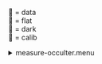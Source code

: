 &#x1F4D7;  = data  
&#x1F4D8;  = flat  
&#x1F4D9;  = dark  
&#x1F4D5;  = calib<details><summary>measure-occulter.menu</summary><blockquote><pre><details><summary>measure-occulter.cbk</summary><blockquote><pre><details><summary>dark_01wave_1beam_16sums_10rep_BOTH.rcp</summary><blockquote><pre>shut	in
&#x1F4D9; data	rcam	both	656.28	16
&#x1F4D9; data	rcam	both	656.28	16
&#x1F4D9; data	rcam	both	656.28	16
&#x1F4D9; data	rcam	both	656.28	16
&#x1F4D9; data	rcam	both	656.28	16
&#x1F4D9; data	rcam	both	656.28	16
&#x1F4D9; data	rcam	both	656.28	16
&#x1F4D9; data	rcam	both	656.28	16
&#x1F4D9; data	rcam	both	656.28	16
&#x1F4D9; data	rcam	both	656.28	16

Integration:1.05 minutes.  Hardware:0.00 minutes. total:1.05 minutes  </pre></blockquote></details><details><summary>setupFlat-occulter.rcp</summary><blockquote><pre>diffuser	in
cover	out
occ	in
shut	out
calib	out

Integration:0.00 minutes.  Hardware:1.00 minutes. total:1.00 minutes  </pre></blockquote></details><details><summary>637_FW.rcp</summary><blockquote><pre>prefilterrange	637

Integration:0.00 minutes.  Hardware:0.42 minutes. total:0.42 minutes  </pre></blockquote></details><details><summary>&#x1F4D8; [637_01wave_2beam_16sums_16rep_BOTH.rcp](tuningplots/637_01wave_2beam_16sums_16rep_BOTH.rcp.png)</summary><blockquote><pre>&#x1F4D8; data	rcam	both	637.40	16
&#x1F4D8; data	tcam	both	637.40	16
&#x1F4D8; data	rcam	both	637.40	16
&#x1F4D8; data	tcam	both	637.40	16
&#x1F4D8; data	rcam	both	637.40	16
&#x1F4D8; data	tcam	both	637.40	16
&#x1F4D8; data	rcam	both	637.40	16
&#x1F4D8; data	tcam	both	637.40	16
&#x1F4D8; data	rcam	both	637.40	16
&#x1F4D8; data	tcam	both	637.40	16
&#x1F4D8; data	rcam	both	637.40	16
&#x1F4D8; data	tcam	both	637.40	16
&#x1F4D8; data	rcam	both	637.40	16
&#x1F4D8; data	tcam	both	637.40	16
&#x1F4D8; data	rcam	both	637.40	16
&#x1F4D8; data	tcam	both	637.40	16
&#x1F4D8; data	rcam	both	637.40	16
&#x1F4D8; data	tcam	both	637.40	16
&#x1F4D8; data	rcam	both	637.40	16
&#x1F4D8; data	tcam	both	637.40	16
&#x1F4D8; data	rcam	both	637.40	16
&#x1F4D8; data	tcam	both	637.40	16
&#x1F4D8; data	rcam	both	637.40	16
&#x1F4D8; data	tcam	both	637.40	16
&#x1F4D8; data	rcam	both	637.40	16
&#x1F4D8; data	tcam	both	637.40	16
&#x1F4D8; data	rcam	both	637.40	16
&#x1F4D8; data	tcam	both	637.40	16
&#x1F4D8; data	rcam	both	637.40	16
&#x1F4D8; data	tcam	both	637.40	16
&#x1F4D8; data	rcam	both	637.40	16
&#x1F4D8; data	tcam	both	637.40	16

Integration:3.36 minutes.  Hardware:0.00 minutes. total:3.36 minutes  </pre></blockquote></details><details><summary>670_FW.rcp</summary><blockquote><pre>prefilterrange	670

Integration:0.00 minutes.  Hardware:0.42 minutes. total:0.42 minutes  </pre></blockquote></details><details><summary>706_FW.rcp</summary><blockquote><pre>prefilterrange	706

Integration:0.00 minutes.  Hardware:0.42 minutes. total:0.42 minutes  </pre></blockquote></details><details><summary>&#x1F4D8; [706_01wave_2beam_16sums_16rep_BOTH.rcp](tuningplots/706_01wave_2beam_16sums_16rep_BOTH.rcp.png)</summary><blockquote><pre>&#x1F4D8; data	rcam	both	706.20	16
&#x1F4D8; data	tcam	both	706.20	16
&#x1F4D8; data	rcam	both	706.20	16
&#x1F4D8; data	tcam	both	706.20	16
&#x1F4D8; data	rcam	both	706.20	16
&#x1F4D8; data	tcam	both	706.20	16
&#x1F4D8; data	rcam	both	706.20	16
&#x1F4D8; data	tcam	both	706.20	16
&#x1F4D8; data	rcam	both	706.20	16
&#x1F4D8; data	tcam	both	706.20	16
&#x1F4D8; data	rcam	both	706.20	16
&#x1F4D8; data	tcam	both	706.20	16
&#x1F4D8; data	rcam	both	706.20	16
&#x1F4D8; data	tcam	both	706.20	16
&#x1F4D8; data	rcam	both	706.20	16
&#x1F4D8; data	tcam	both	706.20	16
&#x1F4D8; data	rcam	both	706.20	16
&#x1F4D8; data	tcam	both	706.20	16
&#x1F4D8; data	rcam	both	706.20	16
&#x1F4D8; data	tcam	both	706.20	16
&#x1F4D8; data	rcam	both	706.20	16
&#x1F4D8; data	tcam	both	706.20	16
&#x1F4D8; data	rcam	both	706.20	16
&#x1F4D8; data	tcam	both	706.20	16
&#x1F4D8; data	rcam	both	706.20	16
&#x1F4D8; data	tcam	both	706.20	16
&#x1F4D8; data	rcam	both	706.20	16
&#x1F4D8; data	tcam	both	706.20	16
&#x1F4D8; data	rcam	both	706.20	16
&#x1F4D8; data	tcam	both	706.20	16
&#x1F4D8; data	rcam	both	706.20	16
&#x1F4D8; data	tcam	both	706.20	16

Integration:3.36 minutes.  Hardware:0.00 minutes. total:3.36 minutes  </pre></blockquote></details><details><summary>761_FW.rcp</summary><blockquote><pre>prefilterrange	761

Integration:0.00 minutes.  Hardware:0.42 minutes. total:0.42 minutes  </pre></blockquote></details><details><summary>&#x1F4D8; [761_01wave_2beam_16sums_16rep_BOTH.rcp](tuningplots/761_01wave_2beam_16sums_16rep_BOTH.rcp.png)</summary><blockquote><pre>&#x1F4D8; data	rcam	both	761.16	16
&#x1F4D8; data	tcam	both	761.16	16
&#x1F4D8; data	rcam	both	761.16	16
&#x1F4D8; data	tcam	both	761.16	16
&#x1F4D8; data	rcam	both	761.16	16
&#x1F4D8; data	tcam	both	761.16	16
&#x1F4D8; data	rcam	both	761.16	16
&#x1F4D8; data	tcam	both	761.16	16
&#x1F4D8; data	rcam	both	761.16	16
&#x1F4D8; data	tcam	both	761.16	16
&#x1F4D8; data	rcam	both	761.16	16
&#x1F4D8; data	tcam	both	761.16	16
&#x1F4D8; data	rcam	both	761.16	16
&#x1F4D8; data	tcam	both	761.16	16
&#x1F4D8; data	rcam	both	761.16	16
&#x1F4D8; data	tcam	both	761.16	16
&#x1F4D8; data	rcam	both	761.16	16
&#x1F4D8; data	tcam	both	761.16	16
&#x1F4D8; data	rcam	both	761.16	16
&#x1F4D8; data	tcam	both	761.16	16
&#x1F4D8; data	rcam	both	761.16	16
&#x1F4D8; data	tcam	both	761.16	16
&#x1F4D8; data	rcam	both	761.16	16
&#x1F4D8; data	tcam	both	761.16	16
&#x1F4D8; data	rcam	both	761.16	16
&#x1F4D8; data	tcam	both	761.16	16
&#x1F4D8; data	rcam	both	761.16	16
&#x1F4D8; data	tcam	both	761.16	16
&#x1F4D8; data	rcam	both	761.16	16
&#x1F4D8; data	tcam	both	761.16	16
&#x1F4D8; data	rcam	both	761.16	16
&#x1F4D8; data	tcam	both	761.16	16

Integration:3.36 minutes.  Hardware:0.00 minutes. total:3.36 minutes  </pre></blockquote></details><details><summary>789_FW.rcp</summary><blockquote><pre>prefilterrange	789

Integration:0.00 minutes.  Hardware:0.42 minutes. total:0.42 minutes  </pre></blockquote></details><details><summary>&#x1F4D8; [789_01wave_2beam_16sums_16rep_BOTH.rcp](tuningplots/789_01wave_2beam_16sums_16rep_BOTH.rcp.png)</summary><blockquote><pre>&#x1F4D8; data	rcam	both	789.40	16
&#x1F4D8; data	tcam	both	789.40	16
&#x1F4D8; data	rcam	both	789.40	16
&#x1F4D8; data	tcam	both	789.40	16
&#x1F4D8; data	rcam	both	789.40	16
&#x1F4D8; data	tcam	both	789.40	16
&#x1F4D8; data	rcam	both	789.40	16
&#x1F4D8; data	tcam	both	789.40	16
&#x1F4D8; data	rcam	both	789.40	16
&#x1F4D8; data	tcam	both	789.40	16
&#x1F4D8; data	rcam	both	789.40	16
&#x1F4D8; data	tcam	both	789.40	16
&#x1F4D8; data	rcam	both	789.40	16
&#x1F4D8; data	tcam	both	789.40	16
&#x1F4D8; data	rcam	both	789.40	16
&#x1F4D8; data	tcam	both	789.40	16
&#x1F4D8; data	rcam	both	789.40	16
&#x1F4D8; data	rcam	both	789.40	16
&#x1F4D8; data	tcam	both	789.40	16
&#x1F4D8; data	tcam	both	789.40	16
&#x1F4D8; data	rcam	both	789.40	16
&#x1F4D8; data	tcam	both	789.40	16
&#x1F4D8; data	rcam	both	789.40	16
&#x1F4D8; data	tcam	both	789.40	16
&#x1F4D8; data	rcam	both	789.40	16
&#x1F4D8; data	tcam	both	789.40	16
&#x1F4D8; data	rcam	both	789.40	16
&#x1F4D8; data	tcam	both	789.40	16
&#x1F4D8; data	rcam	both	789.40	16
&#x1F4D8; data	tcam	both	789.40	16
&#x1F4D8; data	rcam	both	789.40	16
&#x1F4D8; data	tcam	both	789.40	16

Integration:3.36 minutes.  Hardware:0.00 minutes. total:3.36 minutes  </pre></blockquote></details><details><summary>802_FW.rcp</summary><blockquote><pre>prefilterrange	802

Integration:0.00 minutes.  Hardware:0.42 minutes. total:0.42 minutes  </pre></blockquote></details><details><summary>&#x1F4D8; [802_01wave_2beam_16sums_16rep_BOTH.rcp](tuningplots/802_01wave_2beam_16sums_16rep_BOTH.rcp.png)</summary><blockquote><pre>&#x1F4D8; data	rcam	both	802.41	16
&#x1F4D8; data	tcam	both	802.41	16
&#x1F4D8; data	rcam	both	802.41	16
&#x1F4D8; data	tcam	both	802.41	16

Integration:0.42 minutes.  Hardware:0.00 minutes. total:0.42 minutes  </pre></blockquote></details><details><summary>991_FW.rcp</summary><blockquote><pre>prefilterrange	991

Integration:0.00 minutes.  Hardware:0.42 minutes. total:0.42 minutes  </pre></blockquote></details><details><summary>&#x1F4D8; [991_01wave_2beam_16sums_16rep_BOTH.rcp](tuningplots/991_01wave_2beam_16sums_16rep_BOTH.rcp.png)</summary><blockquote><pre>&#x1F4D8; data	rcam	both	991.26	16
&#x1F4D8; data	tcam	both	991.26	16
&#x1F4D8; data	rcam	both	991.26	16
&#x1F4D8; data	tcam	both	991.26	16
&#x1F4D8; data	rcam	both	991.26	16
&#x1F4D8; data	tcam	both	991.26	16
&#x1F4D8; data	rcam	both	991.26	16
&#x1F4D8; data	tcam	both	991.26	16
&#x1F4D8; data	rcam	both	991.26	16
&#x1F4D8; data	tcam	both	991.26	16
&#x1F4D8; data	rcam	both	991.26	16
&#x1F4D8; data	tcam	both	991.26	16
&#x1F4D8; data	rcam	both	991.26	16
&#x1F4D8; data	tcam	both	991.26	16
&#x1F4D8; data	rcam	both	991.26	16
&#x1F4D8; data	tcam	both	991.26	16
&#x1F4D8; data	rcam	both	991.26	16
&#x1F4D8; data	tcam	both	991.26	16
&#x1F4D8; data	rcam	both	991.26	16
&#x1F4D8; data	tcam	both	991.26	16
&#x1F4D8; data	rcam	both	991.26	16
&#x1F4D8; data	tcam	both	991.26	16
&#x1F4D8; data	rcam	both	991.26	16
&#x1F4D8; data	tcam	both	991.26	16
&#x1F4D8; data	rcam	both	991.26	16
&#x1F4D8; data	tcam	both	991.26	16
&#x1F4D8; data	rcam	both	991.26	16
&#x1F4D8; data	tcam	both	991.26	16
&#x1F4D8; data	rcam	both	991.26	16
&#x1F4D8; data	tcam	both	991.26	16
&#x1F4D8; data	rcam	both	991.26	16
&#x1F4D8; data	tcam	both	991.26	16

Integration:3.36 minutes.  Hardware:0.00 minutes. total:3.36 minutes  </pre></blockquote></details><details><summary>1074_FW.rcp</summary><blockquote><pre>prefilterrange	1074

Integration:0.00 minutes.  Hardware:0.42 minutes. total:0.42 minutes  </pre></blockquote></details><details><summary>&#x1F4D8; [1074_01wave_2beam_16sums_16rep_BOTH.rcp](tuningplots/1074_01wave_2beam_16sums_16rep_BOTH.rcp.png)</summary><blockquote><pre>&#x1F4D8; data	rcam	both	1074.70	16
&#x1F4D8; data	tcam	both	1074.70	16
&#x1F4D8; data	rcam	both	1074.70	16
&#x1F4D8; data	tcam	both	1074.70	16
&#x1F4D8; data	rcam	both	1074.70	16
&#x1F4D8; data	tcam	both	1074.70	16
&#x1F4D8; data	rcam	both	1074.70	16
&#x1F4D8; data	tcam	both	1074.70	16
&#x1F4D8; data	rcam	both	1074.70	16
&#x1F4D8; data	tcam	both	1074.70	16
&#x1F4D8; data	rcam	both	1074.70	16
&#x1F4D8; data	tcam	both	1074.70	16
&#x1F4D8; data	rcam	both	1074.70	16
&#x1F4D8; data	tcam	both	1074.70	16
&#x1F4D8; data	rcam	both	1074.70	16
&#x1F4D8; data	tcam	both	1074.70	16
&#x1F4D8; data	rcam	both	1074.70	16
&#x1F4D8; data	tcam	both	1074.70	16
&#x1F4D8; data	rcam	both	1074.70	16
&#x1F4D8; data	tcam	both	1074.70	16
&#x1F4D8; data	rcam	both	1074.70	16
&#x1F4D8; data	tcam	both	1074.70	16
&#x1F4D8; data	rcam	both	1074.70	16
&#x1F4D8; data	tcam	both	1074.70	16
&#x1F4D8; data	rcam	both	1074.70	16
&#x1F4D8; data	tcam	both	1074.70	16
&#x1F4D8; data	rcam	both	1074.70	16
&#x1F4D8; data	tcam	both	1074.70	16
&#x1F4D8; data	rcam	both	1074.70	16
&#x1F4D8; data	tcam	both	1074.70	16
&#x1F4D8; data	rcam	both	1074.70	16
&#x1F4D8; data	tcam	both	1074.70	16

Integration:3.36 minutes.  Hardware:0.00 minutes. total:3.36 minutes  </pre></blockquote></details><details><summary>1079_FW.rcp</summary><blockquote><pre>prefilterrange	1079

Integration:0.00 minutes.  Hardware:0.42 minutes. total:0.42 minutes  </pre></blockquote></details><details><summary>&#x1F4D8; [1079_01wave_2beam_16sums_16rep_BOTH.rcp](tuningplots/1079_01wave_2beam_16sums_16rep_BOTH.rcp.png)</summary><blockquote><pre>&#x1F4D8; data	rcam	both	1079.80	16
&#x1F4D8; data	tcam	both	1079.80	16
&#x1F4D8; data	rcam	both	1079.80	16
&#x1F4D8; data	tcam	both	1079.80	16
&#x1F4D8; data	rcam	both	1079.80	16
&#x1F4D8; data	tcam	both	1079.80	16
&#x1F4D8; data	rcam	both	1079.80	16
&#x1F4D8; data	tcam	both	1079.80	16
&#x1F4D8; data	rcam	both	1079.80	16
&#x1F4D8; data	tcam	both	1079.80	16
&#x1F4D8; data	rcam	both	1079.80	16
&#x1F4D8; data	tcam	both	1079.80	16
&#x1F4D8; data	rcam	both	1079.80	16
&#x1F4D8; data	tcam	both	1079.80	16
&#x1F4D8; data	rcam	both	1079.80	16
&#x1F4D8; data	tcam	both	1079.80	16
&#x1F4D8; data	rcam	both	1079.80	16
&#x1F4D8; data	tcam	both	1079.80	16
&#x1F4D8; data	rcam	both	1079.80	16
&#x1F4D8; data	tcam	both	1079.80	16
&#x1F4D8; data	rcam	both	1079.80	16
&#x1F4D8; data	tcam	both	1079.80	16
&#x1F4D8; data	rcam	both	1079.80	16
&#x1F4D8; data	tcam	both	1079.80	16
&#x1F4D8; data	rcam	both	1079.80	16
&#x1F4D8; data	tcam	both	1079.80	16
&#x1F4D8; data	rcam	both	1079.80	16
&#x1F4D8; data	tcam	both	1079.80	16
&#x1F4D8; data	rcam	both	1079.80	16
&#x1F4D8; data	tcam	both	1079.80	16
&#x1F4D8; data	rcam	both	1079.80	16
&#x1F4D8; data	tcam	both	1079.80	16

Integration:3.36 minutes.  Hardware:0.00 minutes. total:3.36 minutes  </pre></blockquote></details>
Integration:24.98 minutes.  Hardware:4.75 minutes. total:29.73 minutes  </pre></blockquote></details></pre></blockquote></details>